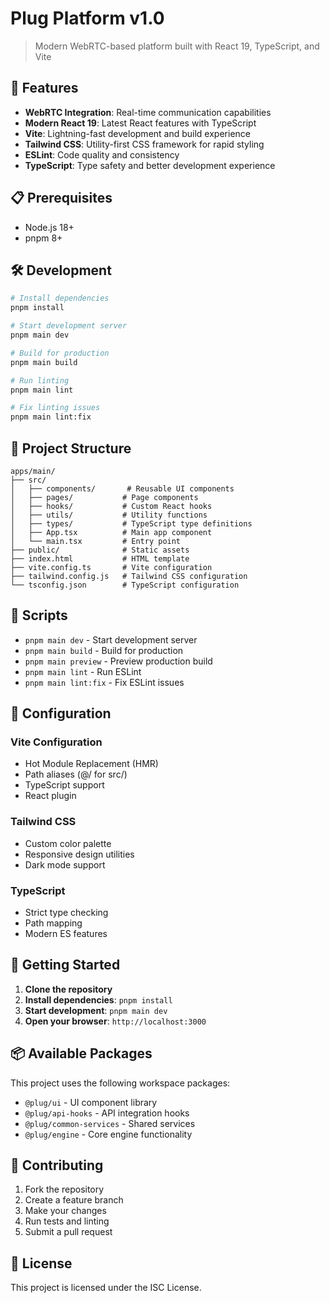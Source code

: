 # Plug Platform v1.0

> Modern WebRTC-based platform built with React 19, TypeScript, and Vite

## 🚀 Features

- **WebRTC Integration**: Real-time communication capabilities
- **Modern React 19**: Latest React features with TypeScript
- **Vite**: Lightning-fast development and build experience
- **Tailwind CSS**: Utility-first CSS framework for rapid styling
- **ESLint**: Code quality and consistency
- **TypeScript**: Type safety and better development experience

## 📋 Prerequisites

- Node.js 18+ 
- pnpm 8+

## 🛠️ Development

```bash
# Install dependencies
pnpm install

# Start development server
pnpm main dev

# Build for production
pnpm main build

# Run linting
pnpm main lint

# Fix linting issues
pnpm main lint:fix
```

## 📁 Project Structure

```
apps/main/
├── src/
│   ├── components/       # Reusable UI components
│   ├── pages/           # Page components
│   ├── hooks/           # Custom React hooks
│   ├── utils/           # Utility functions
│   ├── types/           # TypeScript type definitions
│   ├── App.tsx          # Main app component
│   └── main.tsx         # Entry point
├── public/              # Static assets
├── index.html           # HTML template
├── vite.config.ts       # Vite configuration
├── tailwind.config.js   # Tailwind CSS configuration
└── tsconfig.json        # TypeScript configuration
```

## 🎯 Scripts

- `pnpm main dev` - Start development server
- `pnpm main build` - Build for production  
- `pnpm main preview` - Preview production build
- `pnpm main lint` - Run ESLint
- `pnpm main lint:fix` - Fix ESLint issues

## 🔧 Configuration

### Vite Configuration
- Hot Module Replacement (HMR)
- Path aliases (@/ for src/)
- TypeScript support
- React plugin

### Tailwind CSS
- Custom color palette
- Responsive design utilities
- Dark mode support

### TypeScript
- Strict type checking
- Path mapping
- Modern ES features

## 🚦 Getting Started

1. **Clone the repository**
2. **Install dependencies**: `pnpm install`
3. **Start development**: `pnpm main dev`
4. **Open your browser**: `http://localhost:3000`

## 📦 Available Packages

This project uses the following workspace packages:

- `@plug/ui` - UI component library
- `@plug/api-hooks` - API integration hooks
- `@plug/common-services` - Shared services
- `@plug/engine` - Core engine functionality

## 🤝 Contributing

1. Fork the repository
2. Create a feature branch
3. Make your changes
4. Run tests and linting
5. Submit a pull request

## 📝 License

This project is licensed under the ISC License.
